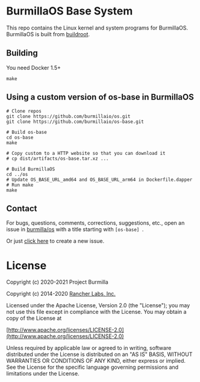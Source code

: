 # BurmillaOS Base System

This repo contains the Linux kernel and system programs for BurmillaOS.  BurmillaOS is built from [buildroot](https://buildroot.org/).

## Building

You need Docker 1.5+

    make

## Using a custom version of os-base in BurmillaOS

```
# Clone repos
git clone https://github.com/burmillaio/os.git
git clone https://github.com/burmillaio/os-base.git

# Build os-base
cd os-base
make

# Copy custom to a HTTP website so that you can download it
# cp dist/artifacts/os-base.tar.xz ...

# Build BurmillaOS
cd ../os
# Update OS_BASE_URL_amd64 and OS_BASE_URL_arm64 in Dockerfile.dapper
# Run make
make
```
## Contact
For bugs, questions, comments, corrections, suggestions, etc., open an issue in
 [burmilla/os](//github.com/burmilla/os/issues) with a title starting with `[os-base] `.

Or just [click here](//github.com/burmilla/os/issues/new?title=%5Bos-base%5D%20) to create a new issue.


# License
Copyright (c) 2020-2021 Project Burmilla

Copyright (c) 2014-2020 [Rancher Labs, Inc.](http://rancher.com)

Licensed under the Apache License, Version 2.0 (the "License");
you may not use this file except in compliance with the License.
You may obtain a copy of the License at

[http://www.apache.org/licenses/LICENSE-2.0](http://www.apache.org/licenses/LICENSE-2.0)

Unless required by applicable law or agreed to in writing, software
distributed under the License is distributed on an "AS IS" BASIS,
WITHOUT WARRANTIES OR CONDITIONS OF ANY KIND, either express or implied.
See the License for the specific language governing permissions and
limitations under the License.

